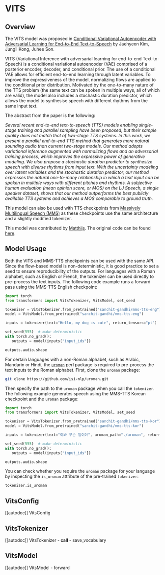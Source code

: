 <!--Copyright 2023 The HuggingFace Team. All rights reserved.

Licensed under the Apache License, Version 2.0 (the "License"); you may not use this file except in compliance with
the License. You may obtain a copy of the License at

http://www.apache.org/licenses/LICENSE-2.0

Unless required by applicable law or agreed to in writing, software distributed under the License is distributed on
an "AS IS" BASIS, WITHOUT WARRANTIES OR CONDITIONS OF ANY KIND, either express or implied. See the License for the
specific language governing permissions and limitations under the License.
-->

# VITS

## Overview

The VITS model was proposed in [Conditional Variational Autoencoder with Adversarial Learning for End-to-End Text-to-Speech](https://arxiv.org/abs/2106.06103) by Jaehyeon Kim, Jungil Kong, Juhee Son.


VITS (Variational Inference with adversarial learning for end-to-end Text-to-Speech) is a conditional variational 
autoencoder (VAE) comprised of a posterior encoder, decoder, and conditional prior. The use of a conditional VAE allows
for efficient end-to-end learning through latent variables. To improve the expressiveness of the model, normalizing flows
are applied to the conditional prior distribution. Motivated by the one-to-many nature of the TTS problem (the same text 
can be spoken in multiple ways, all of which are valid), the model also includes a stochastic duration predictor, 
which allows the model to synthesise speech with different rhythms from the same input text.

The abstract from the paper is the following:

*Several recent end-to-end text-to-speech (TTS) models enabling single-stage training and parallel sampling have been proposed, but their sample quality does not match that of two-stage TTS systems. In this work, we present a parallel end-to-end TTS method that generates more natural sounding audio than current two-stage models. Our method adopts variational inference augmented with normalizing flows and an adversarial training process, which improves the expressive power of generative modeling. We also propose a stochastic duration predictor to synthesize speech with diverse rhythms from input text. With the uncertainty modeling over latent variables and the stochastic duration predictor, our method expresses the natural one-to-many relationship in which a text input can be spoken in multiple ways with different pitches and rhythms. A subjective human evaluation (mean opinion score, or MOS) on the LJ Speech, a single speaker dataset, shows that our method outperforms the best publicly available TTS systems and achieves a MOS comparable to ground truth.*

This model can also be used with TTS checkpoints from [Massively Multilingual Speech (MMS)](https://arxiv.org/abs/2305.13516) 
as these checkpoints use the same architecture and a slightly modified tokenizer.

This model was contributed by [Matthijs](https://huggingface.co/Matthijs). The original code can be found [here](https://github.com/jaywalnut310/vits).

## Model Usage

Both the VITS and MMS-TTS checkpoints can be used with the same API. Since the flow-based model is non-deterministic, it 
is good practice to set a seed to ensure reproducibility of the outputs. For languages with a Roman alphabet, 
such as English or French, the tokenizer can be used directly to pre-process the text inputs. The following code example 
runs a forward pass using the MMS-TTS English checkpoint:

```python
import torch
from transformers import VitsTokenizer, VitsModel, set_seed

tokenizer = VitsTokenizer.from_pretrained("sanchit-gandhi/mms-tts-eng")
model = VitsModel.from_pretrained("sanchit-gandhi/mms-tts-eng")

inputs = tokenizer(text="Hello, my dog is cute", return_tensors="pt")

set_seed(555)  # make deterministic
with torch.no_grad():
   outputs = model(inputs["input_ids"])

outputs.audio.shape
```

For certain languages with a non-Roman alphabet, such as Arabic, Mandarin or Hindi, the [`uroman`](https://github.com/isi-nlp/uroman) 
perl package is required to pre-process the text inputs to the Roman alphabet. First, clone the `uroman` package:

```bash
git clone https://github.com/isi-nlp/uroman.git
```

Then specify the path to the `uroman` package when you call the `tokenizer`. The following example generates 
speech using the MMS-TTS Korean checkpoint and the `uroman` package:

```python
import torch
from transformers import VitsTokenizer, VitsModel, set_seed

tokenizer = VitsTokenizer.from_pretrained("sanchit-gandhi/mms-tts-kor")
model = VitsModel.from_pretrained("sanchit-gandhi/mms-tts-kor")

inputs = tokenizer(text="이봐 무슨 일이야", uroman_path="./uroman", return_tensors="pt")

set_seed(555)  # make deterministic
with torch.no_grad():
   outputs = model(inputs["input_ids"])

outputs.audio.shape
```

You can check whether you require the `uroman` package for your language by inspecting the `is_uroman` attribute of 
the pre-trained `tokenizer`:

```python
tokenizer.is_uroman
```

## VitsConfig

[[autodoc]] VitsConfig

## VitsTokenizer

[[autodoc]] VitsTokenizer
    - __call__
    - save_vocabulary

## VitsModel

[[autodoc]] VitsModel
    - forward
